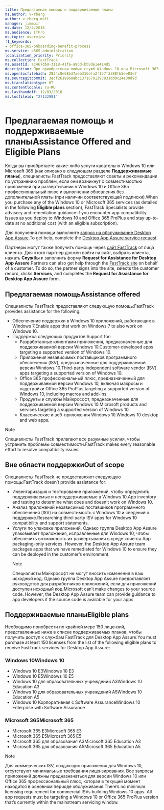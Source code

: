 ```yaml
---
title: Предлагаемая помощь и поддерживаемые планы
ms.author: v-rberg
author: v-rberg-msft
manager: jimmuir
ms.date: 12/4/2018
ms.audience: ITPro
ms.topic: overview
f1_keywords:
- office-365-onboarding-benefit-process
ms.service: o365-administration
localization_priority: Priority
ms.collection: FastTrack
ms.assetid: ac467db0-3118-41fa-a93d-bb5de1e414d5
description: При приобретении любых служб Windows 10 или Microsoft 365 специалисты FastTrack предоставляют советы и рекомендации по устранению проблем при развертывании Windows 10 и Office 365 профессиональный плюс и по своевременному обновлению без дополнительной платы (при наличии соответствующей подписки).
ms.openlocfilehash: 2834c0e68b37aeb316efa2f157f3388fb5ee83e7
ms.sourcegitcommit: 3ecf2619868abc13716701393831dd0c24e00d9d
ms.translationtype: HT
ms.contentlocale: ru-RU
ms.lasthandoff: 12/03/2018
ms.locfileid: "27132981"
---
```

# <a name="assistance-offered-and-eligible-plans"></a><span data-ttu-id="b8d26-103">Предлагаемая помощь и поддерживаемые планы</span><span class="sxs-lookup"><span data-stu-id="b8d26-103">Assistance Offered and Eligible Plans</span></span>   

<span data-ttu-id="b8d26-104">Когда вы приобретаете какие-либо услуги касательно Windows 10 или Microsoft 365 (как описано в следующем разделе **Поддерживаемые планы**), специалисты FastTrack предоставляют советы и рекомендации по устранению проблем, если они возникнут с совместимостью приложений при развертывании в Windows 10 и Office 365 профессиональный плюс и выполнении обновления без дополнительной платы (при наличии соответствующей подписки).</span><span class="sxs-lookup"><span data-stu-id="b8d26-104">When you purchase any of the Windows 10 or Microsoft 365 services (as detailed in the following **Eligible plans** section), FastTrack Specialists provide advisory and remediation guidance if you encounter app compatibility issues as you deploy to Windows 10 and Office 365 ProPlus and stay up-to-date at no additional cost (with an eligible subscription).</span></span>

<span data-ttu-id="b8d26-105">Для получения помощи выполните [запрос на обслуживание Desktop App Assure](https://go.microsoft.com/fwlink/?linkid=2022721).</span><span class="sxs-lookup"><span data-stu-id="b8d26-105">To get help, complete the [Desktop App Assure service request](https://go.microsoft.com/fwlink/?linkid=2022721).</span></span>

<span data-ttu-id="b8d26-p101">Партнеры могут также получить помощь через [сайт FastTrack](https://go.microsoft.com/fwlink/?linkid=780698) от лица клиента. Для этого партнер должен войти на сайт, выбрать клиента, нажать **Службы** и заполнить форму **Request for Assistance for Desktop App Assure**.</span><span class="sxs-lookup"><span data-stu-id="b8d26-p101">Partners can also get help through the [FastTrack site](https://go.microsoft.com/fwlink/?linkid=780698) on behalf of a customer. To do so, the partner signs into the site, selects the customer record, clicks **Services**, and completes the **Request for Assistance for Desktop App Assure** form.</span></span>

## <a name="assistance-offered"></a><span data-ttu-id="b8d26-108">Предлагаемая помощь</span><span class="sxs-lookup"><span data-stu-id="b8d26-108">Assistance offered</span></span>

<span data-ttu-id="b8d26-109">Специалисты FastTrack предоставляют следующую помощь:</span><span class="sxs-lookup"><span data-stu-id="b8d26-109">FastTrack provides assistance for the following:</span></span>
- <span data-ttu-id="b8d26-110">Обеспечение поддержки в Windows 10 приложений, работающих в Windows 7.</span><span class="sxs-lookup"><span data-stu-id="b8d26-110">Enable apps that work on Windows 7 to also work on Windows 10.</span></span>
- <span data-ttu-id="b8d26-111">Поддержка следующих продуктов:</span><span class="sxs-lookup"><span data-stu-id="b8d26-111">Support for:</span></span>
    - <span data-ttu-id="b8d26-112">Разработанные клиентами приложения, предназначенные для поддерживаемой версии Windows 10.</span><span class="sxs-lookup"><span data-stu-id="b8d26-112">Customer-developed apps targeting a supported version of Windows 10.</span></span>
    - <span data-ttu-id="b8d26-113">Приложения независимых поставщиков программного обеспечения (ISV), предназначенные для поддерживаемой версии Windows 10.</span><span class="sxs-lookup"><span data-stu-id="b8d26-113">Third-party independent software vendor (ISV) apps targeting a supported version of Windows 10.</span></span>
    - <span data-ttu-id="b8d26-114">Office 365 профессиональный плюс, предназначенный для поддерживаемой версии Windows 10, включая макросы и надстройки.</span><span class="sxs-lookup"><span data-stu-id="b8d26-114">Office 365 ProPlus targeting a supported version of Windows 10, including macros and add-ins.</span></span>
    - <span data-ttu-id="b8d26-115">Продукты и службы Майкрософт, предназначенные для поддерживаемой версии Windows 10.</span><span class="sxs-lookup"><span data-stu-id="b8d26-115">Microsoft products and services targeting a supported version of Windows 10.</span></span>
    - <span data-ttu-id="b8d26-116">Классические и веб-приложения Windows 10.</span><span class="sxs-lookup"><span data-stu-id="b8d26-116">Windows 10 desktop and web apps.</span></span>
> [!NOTE]
> <span data-ttu-id="b8d26-117">Специалисты FastTrack прилагают все разумные усилия, чтобы устранить проблемы совместимости.</span><span class="sxs-lookup"><span data-stu-id="b8d26-117">FastTrack makes every reasonable effort to resolve compatibility issues.</span></span> 

## <a name="out-of-scope"></a><span data-ttu-id="b8d26-118">Вне области поддержки</span><span class="sxs-lookup"><span data-stu-id="b8d26-118">Out of scope</span></span>

<span data-ttu-id="b8d26-119">Специалисты FastTrack не предоставляют следующую помощь:</span><span class="sxs-lookup"><span data-stu-id="b8d26-119">FastTrack doesn’t provide assistance for:</span></span>
- <span data-ttu-id="b8d26-120">Инвентаризация и тестирование приложений, чтобы определить поддерживаемые и неподдерживаемые в Windows 10.</span><span class="sxs-lookup"><span data-stu-id="b8d26-120">App inventory and testing to determine what does and doesn’t work on Windows 10.</span></span>
- <span data-ttu-id="b8d26-121">Анализ приложений независимых поставщиков программного обеспечения (ISV) на совместимость с Windows 10 и сведений о поддержке.</span><span class="sxs-lookup"><span data-stu-id="b8d26-121">Researching third-party ISV apps for Windows 10 compatibility and support statements.</span></span>
- <span data-ttu-id="b8d26-p102">Услуги по упаковке приложений. Однако группа Desktop App Assure упаковывает приложения, исправленные для Windows 10, чтобы обеспечить возможность их развертывания в среде клиента.</span><span class="sxs-lookup"><span data-stu-id="b8d26-p102">App packaging-only services. However, the Desktop App Assure team packages apps that we have remediated for Windows 10 to ensure they can be deployed in the customer’s environment.</span></span>
    > [!NOTE]
    > <span data-ttu-id="b8d26-p103">Специалисты Майкрософт не могут вносить изменения в ваш исходный код. Однако группа Desktop App Assure предоставляет руководство для разработчиков приложений, если для приложений доступен исходный код.</span><span class="sxs-lookup"><span data-stu-id="b8d26-p103">Microsoft can’t make changes to your source code. However, the Desktop App Assure team can provide guidance to app developers if the source code is available for your apps.</span></span>

 
## <a name="eligible-plans"></a><span data-ttu-id="b8d26-126">Поддерживаемые планы</span><span class="sxs-lookup"><span data-stu-id="b8d26-126">Eligible plans</span></span>

<span data-ttu-id="b8d26-127">Необходимо приобрести по крайней мере 150 лицензий, представленных ниже в списке поддерживаемых планов, чтобы получить доступ к службам FastTrack для Desktop App Assure:</span><span class="sxs-lookup"><span data-stu-id="b8d26-127">You must purchase at least 150 licenses from the list of the following eligible plans to receive FastTrack services for Desktop App Assure:</span></span>

### <a name="windows-10"></a><span data-ttu-id="b8d26-128">Windows 10</span><span class="sxs-lookup"><span data-stu-id="b8d26-128">Windows 10</span></span>
- <span data-ttu-id="b8d26-129">Windows 10 E3</span><span class="sxs-lookup"><span data-stu-id="b8d26-129">Windows 10 E3</span></span>
- <span data-ttu-id="b8d26-130">Windows 10 E5</span><span class="sxs-lookup"><span data-stu-id="b8d26-130">Windows 10 E5</span></span>
- <span data-ttu-id="b8d26-131">Windows 10 для образовательных учреждений A3</span><span class="sxs-lookup"><span data-stu-id="b8d26-131">Windows 10 Education A3</span></span>
- <span data-ttu-id="b8d26-132">Windows 10 для образовательных учреждений A5</span><span class="sxs-lookup"><span data-stu-id="b8d26-132">Windows 10 Education A5</span></span> 
- <span data-ttu-id="b8d26-133">Windows 10 Корпоративная с Software Assurance</span><span class="sxs-lookup"><span data-stu-id="b8d26-133">Windows 10 Enterprise with Software Assurance</span></span>

### <a name="microsoft-365"></a><span data-ttu-id="b8d26-134">Microsoft 365</span><span class="sxs-lookup"><span data-stu-id="b8d26-134">Microsoft 365</span></span>
- <span data-ttu-id="b8d26-135">Microsoft 365 E3</span><span class="sxs-lookup"><span data-stu-id="b8d26-135">Microsoft 365 E3</span></span>
- <span data-ttu-id="b8d26-136">Microsoft 365 E5</span><span class="sxs-lookup"><span data-stu-id="b8d26-136">Microsoft 365 E5</span></span>
- <span data-ttu-id="b8d26-137">Microsoft 365 для образования A3</span><span class="sxs-lookup"><span data-stu-id="b8d26-137">Microsoft 365 Education A3</span></span>
- <span data-ttu-id="b8d26-138">Microsoft 365 для образования A5</span><span class="sxs-lookup"><span data-stu-id="b8d26-138">Microsoft 365 Education A5</span></span>

> [!NOTE]
> <span data-ttu-id="b8d26-p104">Для коммерческих ISV, создающих приложения для Windows 10, отсутствуют минимальные требования лицензирования. Все запросы приложений должны предназначаться для версии Windows 10 или Office 365 профессиональный плюс, которая в текущий момент находится в основном периоде обслуживания.</span><span class="sxs-lookup"><span data-stu-id="b8d26-p104">There’s no minimum licensing requirement for commercial ISVs building Windows 10 apps. All app requests must be targeting a Windows 10 or Office 365 ProPlus version that’s currently within the mainstream servicing window.</span></span> 
